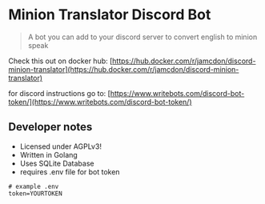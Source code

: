 # Minion Translator Discord Bot
> A bot you can add to your discord server to convert english to minion speak

Check this out on docker hub: [https://hub.docker.com/r/jamcdon/discord-minion-translator](https://hub.docker.com/r/jamcdon/discord-minion-translator)

for discord instructions go to: [https://www.writebots.com/discord-bot-token/](https://www.writebots.com/discord-bot-token/)

## Developer notes
- Licensed under AGPLv3!
- Written in Golang
- Uses SQLite Database
- requires .env file for bot token
```
# example .env
token=YOURTOKEN
```
